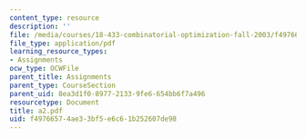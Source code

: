 ```yaml
---
content_type: resource
description: ''
file: /media/courses/18-433-combinatorial-optimization-fall-2003/f49766574ae33bf5e6c61b252607de98_a2.pdf
file_type: application/pdf
learning_resource_types:
- Assignments
ocw_type: OCWFile
parent_title: Assignments
parent_type: CourseSection
parent_uid: 8ea3d1f0-8977-2133-9fe6-654bb6f7a496
resourcetype: Document
title: a2.pdf
uid: f4976657-4ae3-3bf5-e6c6-1b252607de98
---
```

